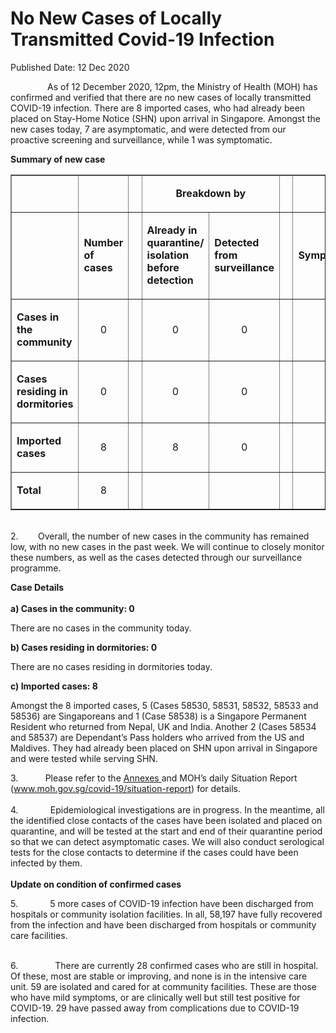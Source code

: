<html>
    <meta http-equiv="Content-Type" content="text/html; charset=utf-8"/>
    <meta charset="utf-8"/>
    <title> No New Cases of Locally Transmitted Covid-19 Infection </title>
    <body><h1> No New Cases of Locally Transmitted Covid-19 Infection </h1>
    <p>Published Date: 12 Dec 2020</p> <p>&nbsp; &nbsp; &nbsp; &nbsp; &nbsp; &nbsp; &nbsp; &nbsp;As of 12 December 2020, 12pm, the Ministry of Health (MOH) has confirmed and verified that there are no new cases of locally transmitted COVID-19 infection. There are 8 imported cases, who had already been placed on Stay-Home Notice (SHN) upon arrival in Singapore. Amongst the new cases today, 7 are asymptomatic, and were detected from our proactive screening and surveillance, while 1 was symptomatic.&nbsp;</p> <p><strong>Summary of new case</strong></p> <table border="1" cellspacing="0" cellpadding="0" width="605"> <tbody><tr> <td width="129"> <p align="right">&nbsp;</p> </td> <td width="60"> <p>&nbsp;</p> </td> <td width="16" valign="top"> <p>&nbsp;</p> </td> <td width="192" colspan="2"> <p align="center"><strong>Breakdown by</strong></p> </td> <td width="16" valign="top"> <p>&nbsp;</p> </td> <td width="192" colspan="2"> <p align="center"><strong>Breakdown by</strong></p> </td> </tr> <tr> <td width="129"> <p align="right">&nbsp;</p> </td> <td width="60"> <p><strong>Number of cases</strong></p> </td> <td width="16" valign="top"> <p>&nbsp;</p> </td> <td width="96"> <p><strong>Already in quarantine/ isolation before detection</strong></p> </td> <td width="96"> <p><strong>Detected from surveillance</strong></p> </td> <td width="16" valign="top"> <p>&nbsp;</p> </td> <td width="96"> <p><strong>Symptomatic</strong></p> </td> <td width="96"> <p><strong>Asymptomatic</strong></p> </td> </tr> <tr> <td width="129"> <p><strong>Cases in the community</strong></p> </td> <td width="60"> <p align="center">0</p> </td> <td width="16" valign="top"> <p align="center">&nbsp;</p> </td> <td width="96"> <p align="center">0</p> </td> <td width="96"> <p align="center">0</p> </td> <td width="16" valign="top"> <p align="center">&nbsp;</p> </td> <td width="96"> <p align="center">0</p> </td> <td width="96"> <p align="center">0</p> </td> </tr> <tr> <td width="129"> <p><strong>Cases residing in dormitories</strong></p> </td> <td width="60"> <p align="center">0</p> </td> <td width="16" valign="top"> <p align="center">&nbsp;</p> </td> <td width="96"> <p align="center">0</p> </td> <td width="96"> <p align="center">0</p> </td> <td width="16" valign="top"> <p align="center">&nbsp;</p> </td> <td width="96"> <p align="center">0</p> </td> <td width="96"> <p align="center">0</p> </td> </tr> <tr> <td width="129"> <p><strong>Imported cases</strong></p> </td> <td width="60"> <p align="center">8</p> </td> <td width="16" valign="top"> <p align="center">&nbsp;</p> </td> <td width="96"> <p align="center">8</p> </td> <td width="96"> <p align="center">0</p> </td> <td width="16" valign="top"> <p align="center">&nbsp;</p> </td> <td width="96"> <p align="center">1</p> </td> <td width="96"> <p align="center">7</p> </td> </tr> <tr> <td width="129"> <p><strong>Total</strong></p> </td> <td width="60"> <p align="center">8</p> </td> <td width="16" valign="top"> <p align="center">&nbsp;</p> </td> <td width="96"> <p align="center">&nbsp;</p> </td> <td width="96"> <p align="center">&nbsp;</p> </td> <td width="16" valign="top"> <p align="center">&nbsp;</p> </td> <td width="96"> <p align="center">&nbsp;</p> </td> <td width="96"> <p align="center">&nbsp;</p> </td> </tr> </tbody></table> <p><br>2.&nbsp; &nbsp; &nbsp; &nbsp; Overall, the number of new cases in the community has remained low, with no new cases in the past week. We will continue to closely monitor these numbers, as well as the cases detected through our surveillance programme.</p><p><p><strong>Case Details<br><br>a)&nbsp;</strong><strong>Cases in the community: 0</strong></p><p>There are no cases in the community today.</p><p><strong>b) Cases residing in dormitories: 0</strong></p><p>There are no cases residing in dormitories today.</p><p><strong>c) Imported cases: 8</strong></p><p>Amongst the 8 imported cases, 5 (Cases 58530, 58531, 58532, 58533 and 58536) are Singaporeans and 1 (Case 58538) is a Singapore Permanent Resident who returned from Nepal, UK and India. Another 2 (Cases 58534 and 58537) are Dependant’s Pass holders who arrived from the US and Maldives. They had already been placed on SHN upon arrival in Singapore and were tested while serving SHN.</p><p>3.&nbsp; &nbsp; &nbsp; &nbsp; &nbsp; &nbsp;Please refer to the <a href="/docs/librariesprovider5/default-document-library/annexes-(12-dec).pdf?sfvrsn=b4c30d18_0" title="Annexes ">Annexes </a>and MOH’s daily Situation Report (<a href="http://www.moh.gov.sg/covid-19/situation-report">www.moh.gov.sg/covid-19/situation-report</a>) for details.<br><br>4.&nbsp; &nbsp; &nbsp; &nbsp; &nbsp; &nbsp; &nbsp;Epidemiological investigations are in progress. In the meantime, all the identified close contacts of the cases have been isolated and placed on quarantine, and will be tested at the start and end of their quarantine period so that we can detect asymptomatic cases. We will also conduct serological tests for the close contacts to determine if the cases could have been infected by them.<br><br><strong>Update on condition of confirmed cases</strong></p></p><p>5.&nbsp; &nbsp; &nbsp; &nbsp; &nbsp; &nbsp; &nbsp;5 more cases of COVID-19 infection have been discharged from hospitals or community isolation facilities. In all, 58,197 have fully recovered from the infection and have been discharged from hospitals or community care facilities. <p><br>6.&nbsp; &nbsp; &nbsp; &nbsp; &nbsp; &nbsp; &nbsp; &nbsp;There are currently 28 confirmed cases who are still in hospital. Of these, most are stable or improving, and none is in the intensive care unit. 59 are isolated and cared for at community facilities. These are those who have mild symptoms, or are clinically well but still test positive for COVID-19. 29 have passed away from complications due to COVID-19 infection.</p></p></body>
</html>